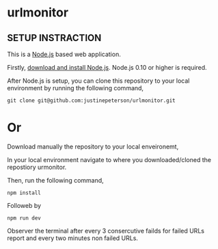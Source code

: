 # urlmonitor

## SETUP INSTRACTION
This is a [Node.js](https://nodejs.org/en/) based web application.

Firstly, [download and install Node.js](https://nodejs.org/en/download/).
Node.js 0.10 or higher is required.

After Node.js is setup, you can clone this repository to your local environment by running the following command,
```
git clone git@github.com:justinepeterson/urlmonitor.git
```
# Or
Download manually the repository to your local enveironemt,

In your local environment navigate to where you downloaded/cloned the repostiory urmonitor.

Then, run the following command,
```
npm install
```
Followeb by
```
npm run dev
```
Observer the terminal after every 3 consercutive failds for failed URLs report and every two minutes non failed URLs.
